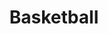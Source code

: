 ---
title: Basketball
crosslinks:
- BGMLL
- me_irl
- fidgetspin
- pics
- titlegore
- Sneakers
- vinyl
---